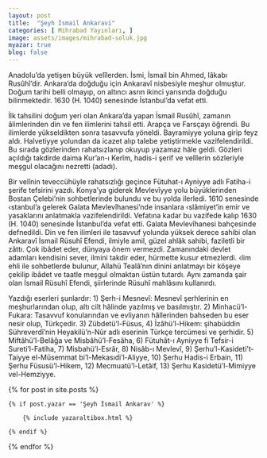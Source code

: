 ```yaml
---
layout: post
title:  "Şeyh İsmail Ankaravi"
categories: [ Mihrabad Yayınları, ]
image: assets/images/mihrabad-soluk.jpg
myazar: true
blog: false
---
```


Anadolu’da yetişen büyük velîlerden. İsmi, İsmail bin Ahmed, lâkabı Rusûhî’dir. Ankara’da doğduğu için Ankaravî nisbesiyle meşhur olmuştur. Doğum tarihi belli olmayıp, on altıncı asrın ikinci yarısında doğduğu bilinmektedir. 1630 (H. 1040) senesinde İstanbul’da vefat etti.

İlk tahsilini doğum yeri olan Ankara’da yapan İsmail Rusûhî, zamanın âlimlerinden din ve fen ilimlerini tahsil etti. Arapça ve Farsçayı öğrendi. Bu ilimlerde yükseldikten sonra tasavvufa yöneldi. Bayramiyye yoluna girip feyz aldı. Halvetiyye yolundan da icazet alıp talebe yetiştirmekle vazifelendirildi. Bu sırada gözlerinden rahatsızlanıp okuyup yazamaz hâle geldi. Gözleri açıldığı takdirde daima Kur’an-ı Kerîm, hadis-i şerif ve velîlerin sözleriyle meşgul olacağını nezretti (adadı).

Bir velînin teveccühüyle rahatsızlığı geçince Fütuhat-ı Ayniyye adlı Fatiha-i şerife tefsirini yazdı. Konya’ya giderek Mevlevîyye yolu büyüklerinden Bostan Çelebi’nin sohbetlerinde bulundu ve bu yolda ilerledi. 1610 senesinde ‹stanbul’a gelerek Galata Mevlevîhanesi’nde insanlara ‹slâmiyet’in emir ve yasaklarını anlatmakla vazifelendirildi. Vefatına kadar bu vazifede kalıp 1630 (H. 1040) senesinde İstanbul’da vefat etti. Galata Mevlevîhanesi bahçesinde defnedildi. Din ve fen ilimleri ile tasavvuf yolunda yüksek derece sahibi olan Ankaravî İsmail Rüsuhî Efendi, ilmiyle amil, güzel ahlâk sahibi, faziletli bir zâttı. Çok ibâdet eder, dünyaya önem vermezdi. Zamanındaki devlet adamları kendisini sever, ilmini takdir eder, hürmette kusur etmezlerdi. ‹lim ehli ile sohbetlerde bulunur, Allahü Tealâ’nın dinini anlatmayı bir köşeye çekilip ibâdet ve taatle meşgul olmaktan üstün tutardı. Aynı zamanda şair olan İsmail Rüsuhî Efendi, şiirlerinde Rüsuhî mahlâsını kullanırdı.

Yazdığı eserleri şunlardır: 1) Şerh-i Mesnevî: Mesnevî şerhlerinin en meşhurlarından olup, altı cilt hâlinde yazılmış ve basılmıştır. 2) Minhacü’l-Fukara: Tasavvuf konularından ve evliyanın hâllerinden bahseden bu eser nesir olup, Türkçedir. 3) Zübdetü’l-Füsus, 4) İzâhü’l-Hikem: şihabüddin Sühreverdî’nin Heyakilü’n-Nûr adlı eserinin Türkçe tercümesi ve şerhidir. 5) Miftâhü’l-Belâğa ve Misbâhü’l-Fesâha, 6) Fütuhât-ı Ayniyye fi Tefsir-i Sureti’l-Fatiha, 7) Misbahü’l-Esrâr, 8) Nisâb-ı Mevlevî, 9) Şerhu’l-Kasideti’t- Taiyye el-Müsemmat bi’l-Mekasıdi’l-Aliyye, 10) Şerhu Hadis-i Erbain, 11) Şerhu Füsusü’l-Hikem, 12) Mecmuatü’l-Letâif, 13) Şerhu Kasidetü’l-Mimiyye vel-Hemziyye.

<div class="row">

{% for post in site.posts %}

    {% if post.yazar == 'Şeyh İsmail Ankarav' %}

        {% include yazaraltibox.html %}

    {% endif %}

{% endfor %}
</div>